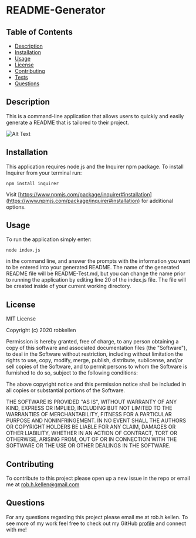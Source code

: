 # README-Generator

## Table of Contents

- [Description](#description)
- [Installation](#installation)
- [Usage](#usage)
- [License](#license)
- [Contributing](#contributing)
- [Tests](#tests) 
- [Questions](#questions)

## Description

This is a command-line application that allows users to quickly and easily generate a README that is tailored to their project.

![Alt Text](utils/README.gif)

## Installation

This application requires node.js and the Inquirer npm package. To install Inquirer from your terminal run:

 `npm install inquirer`

Visit [https://www.npmjs.com/package/inquirer#installation](https://www.npmjs.com/package/inquirer#installation) for additional options.

## Usage

To run the application simply enter:

`node index.js`

in the command line, and answer the prompts with the information you want to be entered into your generated README. The name of the generated README file will be README-Test.md, but you can change the name prior to running the application by editing line 20 of the index.js file.  The file will be created inside of your current working directory.

## License

MIT License

Copyright (c) 2020 robkellen

Permission is hereby granted, free of charge, to any person obtaining a copy
of this software and associated documentation files (the "Software"), to deal
in the Software without restriction, including without limitation the rights
to use, copy, modify, merge, publish, distribute, sublicense, and/or sell
copies of the Software, and to permit persons to whom the Software is
furnished to do so, subject to the following conditions:

The above copyright notice and this permission notice shall be included in all
copies or substantial portions of the Software.

THE SOFTWARE IS PROVIDED "AS IS", WITHOUT WARRANTY OF ANY KIND, EXPRESS OR
IMPLIED, INCLUDING BUT NOT LIMITED TO THE WARRANTIES OF MERCHANTABILITY,
FITNESS FOR A PARTICULAR PURPOSE AND NONINFRINGEMENT. IN NO EVENT SHALL THE
AUTHORS OR COPYRIGHT HOLDERS BE LIABLE FOR ANY CLAIM, DAMAGES OR OTHER
LIABILITY, WHETHER IN AN ACTION OF CONTRACT, TORT OR OTHERWISE, ARISING FROM,
OUT OF OR IN CONNECTION WITH THE SOFTWARE OR THE USE OR OTHER DEALINGS IN THE
SOFTWARE.

## Contributing

To contribute to this project please open up a new issue in the repo or email me at rob.h.kellen@gmail.com

## Questions

For any questions regarding this project please email me at rob.h.kellen. To see more of my work feel free to check out my GitHub [profile](https://github.com/robkellen) and connect with me!
